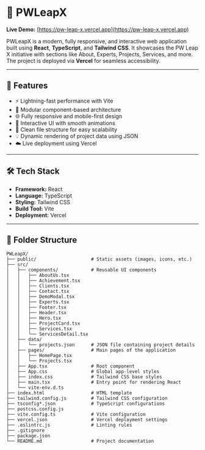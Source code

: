 # 🚀 PWLeapX

**Live Demo:** [https://pw-leap-x.vercel.app](https://pw-leap-x.vercel.app)

PWLeapX is a modern, fully responsive, and interactive web application built using **React**, **TypeScript**, and **Tailwind CSS**. It showcases the PW Leap X initiative with sections like About, Experts, Projects, Services, and more. The project is deployed via **Vercel** for seamless accessibility.

---

## 📌 Features

- ⚡ Lightning-fast performance with Vite
- 🧩 Modular component-based architecture
- 🌐 Fully responsive and mobile-first design
- 🎯 Interactive UI with smooth animations
- 📁 Clean file structure for easy scalability
- 💡 Dynamic rendering of project data using JSON
- ☁️ Live deployment using Vercel

---

## 🛠️ Tech Stack

- **Framework:** React
- **Language:** TypeScript
- **Styling:** Tailwind CSS
- **Build Tool:** Vite
- **Deployment:** Vercel

---

## 📁 Folder Structure

```plaintext
PWLeapX/
├── public/                    # Static assets (images, icons, etc.)
├── src/
│   ├── components/            # Reusable UI components
│   │   ├── AboutUs.tsx
│   │   ├── Achievement.tsx
│   │   ├── Clients.tsx
│   │   ├── Contact.tsx
│   │   ├── DemoModal.tsx
│   │   ├── Experts.tsx
│   │   ├── Footer.tsx
│   │   ├── Header.tsx
│   │   ├── Hero.tsx
│   │   ├── ProjectCard.tsx
│   │   ├── Services.tsx
│   │   └── ServicesDetail.tsx
│   ├── data/
│   │   └── projects.json      # JSON file containing project details
│   ├── pages/                 # Main pages of the application
│   │   ├── HomePage.tsx
│   │   └── Projects.tsx
│   ├── App.tsx                # Root component
│   ├── App.css                # Global app-level styles
│   ├── index.css              # Tailwind CSS base styles
│   ├── main.tsx               # Entry point for rendering React
│   └── vite-env.d.ts
├── index.html                 # HTML template
├── tailwind.config.js         # Tailwind CSS configuration
├── tsconfig*.json             # TypeScript configurations
├── postcss.config.js
├── vite.config.ts             # Vite configuration
├── vercel.json                # Vercel deployment settings
├── .eslintrc.js               # Linting rules
├── .gitignore
├── package.json
└── README.md                  # Project documentation
